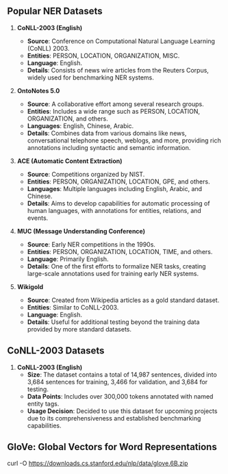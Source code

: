 ## Popular NER Datasets

1. **CoNLL-2003 (English)**
   - **Source**: Conference on Computational Natural Language Learning (CoNLL) 2003.
   - **Entities**: PERSON, LOCATION, ORGANIZATION, MISC.
   - **Language**: English.
   - **Details**: Consists of news wire articles from the Reuters Corpus, widely used for benchmarking NER systems.

2. **OntoNotes 5.0**
   - **Source**: A collaborative effort among several research groups.
   - **Entities**: Includes a wide range such as PERSON, LOCATION, ORGANIZATION, and others.
   - **Languages**: English, Chinese, Arabic.
   - **Details**: Combines data from various domains like news, conversational telephone speech, weblogs, and more, providing rich annotations including syntactic and semantic information.

3. **ACE (Automatic Content Extraction)**
   - **Source**: Competitions organized by NIST.
   - **Entities**: PERSON, ORGANIZATION, LOCATION, GPE, and others.
   - **Languages**: Multiple languages including English, Arabic, and Chinese.
   - **Details**: Aims to develop capabilities for automatic processing of human languages, with annotations for entities, relations, and events.

4. **MUC (Message Understanding Conference)**
   - **Source**: Early NER competitions in the 1990s.
   - **Entities**: PERSON, ORGANIZATION, LOCATION, TIME, and others.
   - **Language**: Primarily English.
   - **Details**: One of the first efforts to formalize NER tasks, creating large-scale annotations used for training early NER systems.

5. **Wikigold**
   - **Source**: Created from Wikipedia articles as a gold standard dataset.
   - **Entities**: Similar to CoNLL-2003.
   - **Language**: English.
   - **Details**: Useful for additional testing beyond the training data provided by more standard datasets.

##  CoNLL-2003 Datasets

1. **CoNLL-2003 (English)**
   - **Size**: The dataset contains a total of 14,987 sentences, divided into 3,684 sentences for training, 3,466 for validation, and 3,684 for testing.
   - **Data Points**: Includes over 300,000 tokens annotated with named entity tags.
   - **Usage Decision**: Decided to use this dataset for upcoming projects due to its comprehensiveness and established benchmarking capabilities.



## GloVe: Global Vectors for Word Representations
curl -O https://downloads.cs.stanford.edu/nlp/data/glove.6B.zip